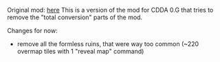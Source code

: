 Original mod: [here](https://github.com/CleverRaven/Cataclysm-DDA/tree/master/data/mods/Aftershock)
This is a version of the mod for CDDA 0.G that tries to remove the "total conversion" parts of the mod.

Changes for now:
- remove all the formless ruins, that were way too common (~220 overmap tiles with 1 "reveal map" command)

